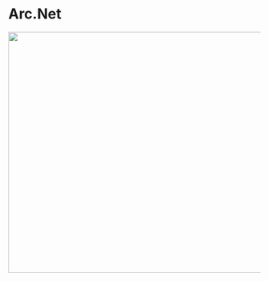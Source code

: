 # Arc.Net

<img src="[https://github.com/XionWin/Arc.Net/blob/main/_Attachment/Screen_Short.png](https://github.com/XionWin/Arc.Net.Backup/blob/main/_Attachment/Screen_Short.png)" width="800" height="480" />
